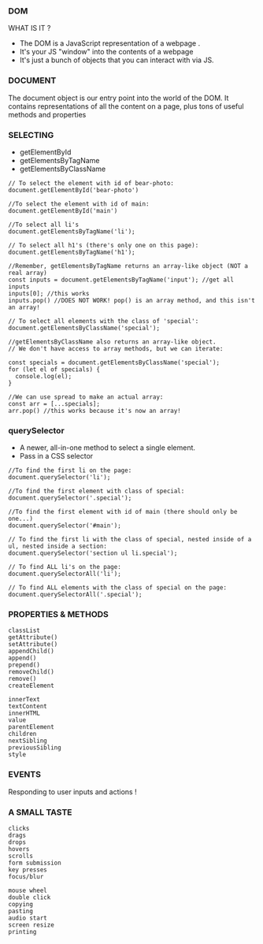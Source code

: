 ### DOM

WHAT IS IT ?
- The DOM is a JavaScript representation of a webpage .
- It's your JS "window" into the contents of a webpage
- It's just a bunch of objects that you can interact with via JS.

### DOCUMENT
The document object is our entry point into the world of the DOM. It contains representations of all the content on a page, plus tons of useful methods and properties

### SELECTING
- getElementById
- getElementsByTagName
- getElementsByClassName

```JS
// To select the element with id of bear-photo:
document.getElementById('bear-photo')

//To select the element with id of main:
document.getElementById('main')
```

```JS
//To select all li's
document.getElementsByTagName('li');

// To select all h1's (there's only one on this page):
document.getElementsByTagName('h1');

//Remember, getElementsByTagName returns an array-like object (NOT a real array)
const inputs = document.getElementsByTagName('input'); //get all inputs
inputs[0]; //this works
inputs.pop() //DOES NOT WORK! pop() is an array method, and this isn't an array!
```

```JS
// To select all elements with the class of 'special':
document.getElementsByClassName('special');

//getElementsByClassName also returns an array-like object.
// We don't have access to array methods, but we can iterate:

const specials = document.getElementsByClassName('special');
for (let el of specials) {
  console.log(el);
}

//We can use spread to make an actual array:
const arr = [...specials];
arr.pop() //this works because it's now an array!
```

### querySelector
- A newer, all-in-one method to select a single element.
- Pass in a CSS selector

```JS
//To find the first li on the page:
document.querySelector('li');

//To find the first element with class of special:
document.querySelector('.special');

//To find the first element with id of main (there should only be one...)
document.querySelector('#main');

// To find the first li with the class of special, nested inside of a ul, nested inside a section:
document.querySelector('section ul li.special');

// To find ALL li's on the page:
document.querySelectorAll('li');

// To find ALL elements with the class of special on the page:
document.querySelectorAll('.special');
```

### PROPERTIES & METHODS

```JS
classList
getAttribute()
setAttribute()
appendChild()
append()
prepend()
removeChild()
remove()
createElement
```

```JS
innerText
textContent
innerHTML
value
parentElement
children
nextSibling
previousSibling
style
```

### EVENTS
Responding to user inputs and actions !

### A SMALL TASTE
```JS
clicks
drags
drops
hovers
scrolls
form submission
key presses
focus/blur
```

```JS
mouse wheel
double click
copying
pasting
audio start
screen resize
printing
```